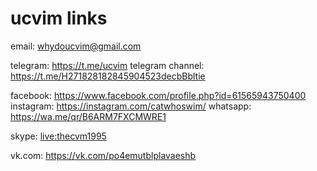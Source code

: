 # ucvim links
email: whydoucvim@gmail.com

telegram: https://t.me/ucvim
telegram channel: https://t.me/H271828182845904523decbBbltie

facebook: https://www.facebook.com/profile.php?id=61565943750400
instagram: https://instagram.com/catwhoswim/
whatsapp: https://wa.me/qr/B6ARM7FXCMWRE1

skype: [live:thecvm1995](https://join.skype.com/invite/plTfKlXp5s31)

vk.com: https://vk.com/po4emutblplavaeshb
